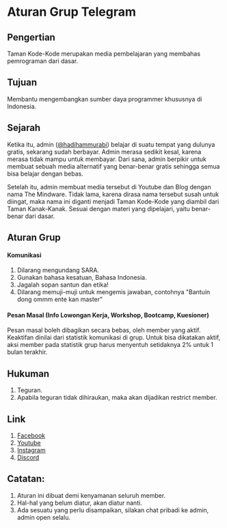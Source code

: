 # Aturan Grup Telegram

## Pengertian
Taman Kode-Kode merupakan media pembelajaran yang membahas pemrograman dari dasar.

## Tujuan
Membantu mengembangkan sumber daya programmer khususnya di Indonesia.

## Sejarah
Ketika itu, admin ([@hadihammurabi](https://github.com/hadihammurabi)) belajar di suatu tempat yang dulunya gratis, sekarang sudah berbayar.
Admin merasa sedikit kesal, karena merasa tidak mampu untuk membayar.
Dari sana, admin berpikir untuk membuat sebuah media alternatif yang benar-benar gratis sehingga semua bisa belajar dengan bebas.

Setelah itu, admin membuat media tersebut di Youtube dan Blog dengan nama The Mindware. Tidak lama, karena dirasa nama tersebut susah untuk diingat,
maka nama ini diganti menjadi Taman Kode-Kode yang diambil dari Taman Kanak-Kanak. Sesuai dengan materi yang dipelajari, yaitu benar-benar dari dasar.

## Aturan Grup
#### Komunikasi
1. Dilarang mengundang SARA.
2. Gunakan bahasa kesatuan, Bahasa Indonesia.
3. Jagalah sopan santun dan etika!
4. Dilarang memuji-muji untuk mengemis jawaban, contohnya "Bantuin dong ommm ente kan master"

#### Pesan Masal (Info Lowongan Kerja, Workshop, Bootcamp, Kuesioner)
Pesan masal boleh dibagikan secara bebas, oleh member yang aktif.
Keaktifan dinilai dari statistik komunikasi di grup. Untuk bisa dikatakan aktif, aksi member pada statistik grup harus menyentuh setidaknya 2% untuk 1 bulan terakhir.

## Hukuman
1. Teguran.
2. Apabila teguran tidak dihiraukan, maka akan dijadikan restrict member.

## Link
1. [Facebook](https://facebook.com/tamanKodeKode/)
2. [Youtube](https://www.youtube.com/c/tamankodekode)
3. [Instagram](https://www.instagram.com/tamankodekode/)
4. [Discord](https://discord.gg/AMHhCjsNh8)

## Catatan:
1. Aturan ini dibuat demi kenyamanan seluruh member.
2. Hal-hal yang belum diatur, akan diatur nanti.
3. Ada sesuatu yang perlu disampaikan, silakan chat pribadi ke admin, admin open selalu.
